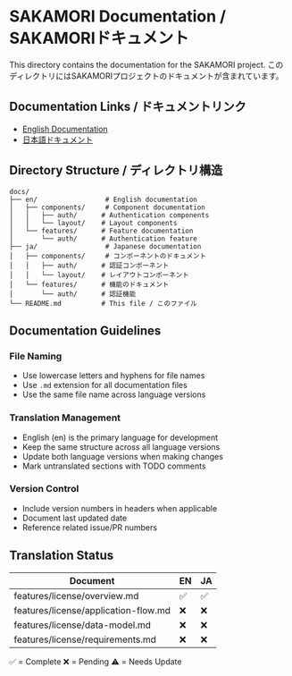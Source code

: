 # SAKAMORI Documentation / SAKAMORIドキュメント

This directory contains the documentation for the SAKAMORI project.
このディレクトリにはSAKAMORIプロジェクトのドキュメントが含まれています。

## Documentation Links / ドキュメントリンク

- [English Documentation](en/README.md)
- [日本語ドキュメント](ja/README.md)

## Directory Structure / ディレクトリ構造

```
docs/
├── en/                 # English documentation
│   ├── components/     # Component documentation
│   │   ├── auth/      # Authentication components
│   │   └── layout/    # Layout components
│   └── features/      # Feature documentation
│       └── auth/      # Authentication feature
├── ja/                 # Japanese documentation
│   ├── components/     # コンポーネントのドキュメント
│   │   ├── auth/      # 認証コンポーネント
│   │   └── layout/    # レイアウトコンポーネント
│   └── features/      # 機能のドキュメント
│       └── auth/      # 認証機能
└── README.md          # This file / このファイル
```

## Documentation Guidelines

### File Naming
- Use lowercase letters and hyphens for file names
- Use `.md` extension for all documentation files
- Use the same file name across language versions

### Translation Management
- English (en) is the primary language for development
- Keep the same structure across all language versions
- Update both language versions when making changes
- Mark untranslated sections with TODO comments

### Version Control
- Include version numbers in headers when applicable
- Document last updated date
- Reference related issue/PR numbers

## Translation Status

| Document | EN | JA |
|----------|----|----|
| features/license/overview.md | ✅ | ✅ |
| features/license/application-flow.md | ❌ | ❌ |
| features/license/data-model.md | ❌ | ❌ |
| features/license/requirements.md | ❌ | ❌ |

✅ = Complete
❌ = Pending
⚠️ = Needs Update
